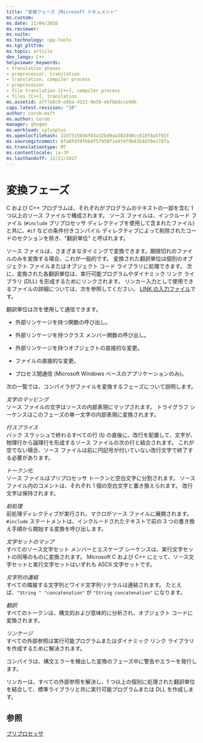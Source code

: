 ```yaml
---
title: "変換フェーズ |Microsoft ドキュメント"
ms.custom: 
ms.date: 11/04/2016
ms.reviewer: 
ms.suite: 
ms.technology: cpp-tools
ms.tgt_pltfrm: 
ms.topic: article
dev_langs: C++
helpviewer_keywords:
- translation phases
- preprocessor, translation
- translation, compiler process
- preprocessor
- file translation [C++], compiler process
- files [C++], translation
ms.assetid: a7f7a8c9-e8ba-4321-9e50-ebfbbdcce9db
caps.latest.revision: "10"
author: corob-msft
ms.author: corob
manager: ghogen
ms.workload: cplusplus
ms.openlocfilehash: 22d73156d4f03a32bd9aa382dd0cc610f8a5f03f
ms.sourcegitcommit: 8fa8fdf0fbb4f57950f1e8f4f9b81b4d39ec7d7a
ms.translationtype: MT
ms.contentlocale: ja-JP
ms.lasthandoff: 12/21/2017
---
```

# <a name="phases-of-translation"></a>変換フェーズ
C および C++ プログラムは、それぞれがプログラムのテキストの一部を含む 1 つ以上のソース ファイルで構成されます。 ソース ファイルは、インクルード ファイル (`#include` プリプロセッサ ディレクティブを使用して含まれたファイル) と共に、`#if` などの条件付きコンパイル ディレクティブによって削除されたコードのセクションを除き、"翻訳単位" と呼ばれます。  
  
 ソース ファイルは、さまざまなタイミングで変換できます。期限切れのファイルのみを変換する場合、これが一般的です。 変換された翻訳単位は個別のオブジェクト ファイルまたはオブジェクト コード ライブラリに処理できます。 次に、変換された各翻訳単位は、実行可能プログラムやダイナミック リンク ライブラリ (DLL) を形成するためにリンクされます。  リンカー入力として使用できるファイルの詳細については、次を参照してください。 [LINK の入力ファイル](../build/reference/link-input-files.md)です。  
  
 翻訳単位は次を使用して通信できます。  
  
-   外部リンケージを持つ関数の呼び出し。  
  
-   外部リンケージを持つクラス メンバー関数の呼び出し。  
  
-   外部リンケージを持つオブジェクトの直接的な変更。  
  
-   ファイルの直接的な変更。  
  
-   プロセス間通信 (Microsoft Windows ベースのアプリケーションのみ)。  
  
 次の一覧では、コンパイラがファイルを変換するフェーズについて説明します。  
  
 *文字のマッピング*  
 ソース ファイルの文字はソースの内部表現にマップされます。 トライグラフ シーケンスはこのフェーズの単一文字の内部表現に変換されます。  
  
 *行スプライス*  
 バック スラッシュで終わるすべての行 (**\\**) の直後に、改行を配置して、文字が、物理行から論理行を形成するソース ファイルの次の行と結合されます。 これが空でない場合、ソース ファイルは前に円記号が付いていない改行文字で終了する必要があります。  
  
 *トークン化*  
 ソース ファイルはプリプロセッサ トークンと空白文字に分割されます。 ソース ファイル内のコメントは、それぞれ 1 個の空白文字と置き換えられます。 改行文字は保持されます。  
  
 *前処理*  
 前処理ディレクティブが実行され、マクロがソース ファイルに展開されます。 `#include` ステートメントは、インクルードされたテキストで前の 3 つの書き換え手順から開始する変換を呼び出します。  
  
 *文字セットのマップ*  
 すべてのソース文字セット メンバーとエスケープ シーケンスは、実行文字セットの同等のものに変換されます。 Microsoft C および C++ にとって、ソース文字セットと実行文字セットはいずれも ASCII 文字セットです。  
  
 *文字列の連結*  
 すべての隣接する文字列とワイド文字列リテラルは連結されます。 たとえば、`"String " "concatenation"` が `"String concatenation"` になります。  
  
 *翻訳*  
 すべてのトークンは、構文的および意味的に分析され、オブジェクト コードに変換されます。  
  
 *リンケージ*  
 すべての外部参照は実行可能プログラムまたはダイナミック リンク ライブラリを作成するために解決されます。  
  
 コンパイラは、構文エラーを検出した変換のフェーズ中に警告やエラーを発行します。  
  
 リンカーは、すべての外部参照を解決し、1 つ以上の個別に処理された翻訳単位を結合して、標準ライブラリと共に実行可能プログラムまたは DLL を作成します。  
  
## <a name="see-also"></a>参照  
 [プリプロセッサ](../preprocessor/preprocessor.md)